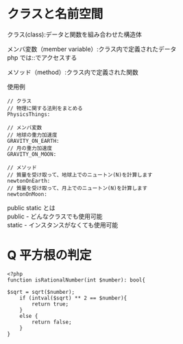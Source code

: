 # クラスと名前空間

クラス(class):データと関数を組み合わせた構造体<br>

メンバ変数（member variable）:クラス内で定義されたデータ<br>
php では::でアクセスする<br>

メソッド（method）:クラス内で定義された関数<br>

使用例

```text
// クラス
// 物理に関する法則をまとめる
PhysicsThings:

// メンバ変数
// 地球の重力加速度
GRAVITY_ON_EARTH:
// 月の重力加速度
GRAVITY_ON_MOON:

// メソッド
// 質量を受け取って、地球上でのニュートン(N)を計算します
newtonOnEarth:
// 質量を受け取って、月上でのニュートン(N)を計算します
newtonOnMoon:
```

public static とは<br>
public - どんなクラスでも使用可能<br>
static - インスタンスがなくても使用可能

# Q 平方根の判定

```php:
<?php
function isRationalNumber(int $number): bool{

$sqrt = sqrt($number);
    if (intval($sqrt) ** 2 == $number){
        return true;
    }
    else {
        return false;
    }
}
```
